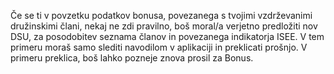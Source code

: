 Če se ti v povzetku podatkov bonusa, povezanega s tvojimi vzdrževanimi družinskimi člani, nekaj ne zdi pravilno, boš moral/a verjetno predložiti nov DSU, za posodobitev seznama članov in povezanega indikatorja ISEE. V tem primeru moraš samo slediti navodilom v aplikaciji in preklicati prošnjo. V primeru preklica, boš lahko pozneje znova prosil za Bonus.
